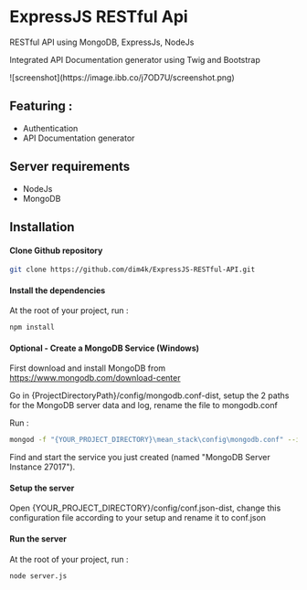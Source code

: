 ExpressJS RESTful Api
=====
<p>RESTful API using MongoDB, ExpressJs, NodeJs</p>
<p>Integrated API Documentation generator using Twig and Bootstrap</p>
![screenshot](https://image.ibb.co/j7OD7U/screenshot.png)

Featuring :
----
* Authentication
* API Documentation generator
<!-- TODO Project requirement and instalation setup -->

Server requirements
----
* NodeJs
* MongoDB

Installation
----

#### Clone Github repository

```sh
git clone https://github.com/dim4k/ExpressJS-RESTful-API.git
```
#### Install the dependencies

At the root of your project, run :

```sh
npm install
```

#### Optional - Create a MongoDB Service (Windows)

First download and install MongoDB from https://www.mongodb.com/download-center

Go in {ProjectDirectoryPath}/config/mongodb.conf-dist, setup the 2 paths for the MongoDB server data and log, rename the file to mongodb.conf

Run :

```sh
mongod -f "{YOUR_PROJECT_DIRECTORY}\mean_stack\config\mongodb.conf" --install --serviceName mdb27017 --serviceDisplayName "MongoDB Server Instance 27017" --serviceDescription "MongoDB Server Instance running on 27017"
```

Find and start the service you just created (named "MongoDB Server Instance 27017").

#### Setup the server

Open {YOUR_PROJECT_DIRECTORY}/config/conf.json-dist, change this configuration file according to your setup and rename it to conf.json

#### Run the server

At the root of your project, run :

```sh
node server.js
```
